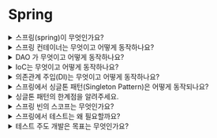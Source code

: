 # Spring

<details>
	<summary>스프링(spring)이 무엇인가요?</summary>
	<div markdown="1">
	스프링은 JVM 위에서 동작하는 어플리케이션 개발에 사용되는 application framework 입니다.
	application framework는 개발을 빠르고 효율적으로 할 수 있도록 틀과 공통 프로그래밍 모델, 기술 API 등을 제공합니다.
	</div>
</details>
<details>
	<summary>스프링 컨테이너는 무엇이고 어떻게 동작하나요?</summary>
	<div markdown="1">
	스프링 컨텍스트(spring context) 라고도 불리는 스프링 런타임 엔진 입니다.
	스프링 프레임워크의 기본 틀입니다. 설정 정보를 참고로 application을 구성하는 오브젝트를 생성하고 관리합니다.
	application 코드가 작성되어야 하는 기준인 세 가지 핵심 프로그래밍 모델을 지원합니다.
	IoC/DI, 서비스 추상화, AOP 가 있습니다.
	</div>
</details>
<details>
	<summary>DAO 가 무엇이고 어떻게 동작하나요?</summary>
	<div markdown="1">
	Data Access Object의 약자입니다. DB를 사용하여 데이터를 조회하거나 조작하는 기능을 전담하도록 만든 오브젝트입니다.
	
	DB 연결을 위해 JDBC 를 통해 Connection을 가져오고, SQL을 만들고 실행합니다.
	조회의 경우 SQL 쿼리의 실행 결과를 받아 정보를 저장한 Object에 옮깁니다.
	</div>
</details>
<details>
	<summary>IoC는 무엇이고 어떻게 동작하나요?</summary>
	<div markdown="1">
	IoC는 제어의 역전, Inversion of Control입니다. 스프링을 통해 많이 알려졌지만 오래전부터 사용되던 용어입니다.
	제어의 역전이라는 것은 프로그램의 제어 흐름 구조가 뒤바뀌는 것 입니다.
	객체 스스로 사용하는 객체를 선택,생성하지 않습니다. 또한 어떻게 사용되는지 모르며 모든 권한을 다른 객체에 위임하게 됩니다.
	
	스프링에서는 객체에 대한 제어권을 가지고 직접 관리를 부여합니다. 이렇게 스프링이 관리하는 객체를 빈(Bean)이라고 합니다.
	빈 생성과 같은 제어를 담당하는 IoC 객체를 빈 팩토리(Bean Factory)라고 합니다.
	</div>
</details>
<details>
	<summary>의존관계 주입(DI)는 무엇이고 어떻게 동작하나요?</summary>
	<div markdown="1">
	</div>
</details>
<details>
	<summary>스프링에서 싱글톤 패턴(Singleton Pattern)은 어떻게 동작되나요?</summary>
	<div markdown="1">
	</div>
</details>
<details>
	<summary>싱글톤 패턴의 한계점을 알려주세요.</summary>
	<div markdown="1">
	</div>
</details>
<details>
	<summary>스프링 빈의 스코프는 무엇인가요?</summary>
	<div markdown="1">
	</div>
</details>
<details>
	<summary>스프링에서 테스트는 왜 필요할까요?</summary>
	<div markdown="1">
	</div>
</details>
<details>
	<summary>테스트 주도 개발은 목표는 무엇인가요?</summary>
	<div markdown="1">
	</div>
</details>